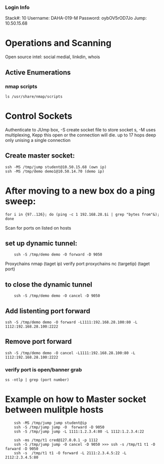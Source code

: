 ### Login Info
Stack#: 10
Username: DAHA-019-M
Password: oybOV5rOD7Jo
Jump: 10.50.15.68
# Operations and Scanning
Open source intel:
social medial, linkdin, whois
## Active Enumerations
### nmap scripts
    ls /usr/share/nmap/scripts
# Control Sockets
Authenticate to JUmp box, -S create socket file to store socket s, -M uses multiplexing, Kepp this open or the connection will die. up to 17 hops deep only unising a single connection
## Create master socket:
    ssh -MS /tmp/jump student@10.50.15.68 (own ip)
    ssh -MS /tmp/demo demo1@10.50.14.70 (demo ip)

# After moving to a new box do a ping sweep:
    for i in {97..126}; do (ping -c 1 192.168.28.$i | grep "bytes from"&); done

Scan for ports on listed on hosts
## set up dynamic tunnel:
        ssh -S /tmp/demo demo -O forward -D 9050
Proxychains nmap (taget ip) 
verify port
proxychains nc (targetip) (taget port)
## to close the dynamic tunnel
        ssh -S /tmp/demo demo -O cancel -D 9050
## Add listenting port forward
    ssh -S /tmp/demo demo -O forward -L1111:192.168.28.100:80 -L 1112:192.168.28.100:2222
## Remove port forward
    ssh -S /tmp/demo demo -O cancel -L1111:192.168.28.100:80 -L 1112:192.168.28.100:2222
### verify port is open/banner grab
    ss -ntlp | grep (port number)
# Example on how to Master socket between mulitple hosts

        ssh -MS /tmp/jump jump student@ip
        ssh -S /tmp/jump jump -O  forward -D 9050
        ssh -S /tmp/jump jump -L 1111:1.2.3.4:80 -L 1112:1.2.3.4:22

        ssh -ms /tmp/t1 cred@127.0.0.1 -p 1112
        ssh -S /tmp/jump jump -O cancel -D 9050 >>> ssh -s /tmp/t1 t1 -O farward -D 9050
        ssh -s  /tmp/t1 t1 -O forward -L 2111:2.3.4.5:22 -L 2112:2.3.4.5:80
